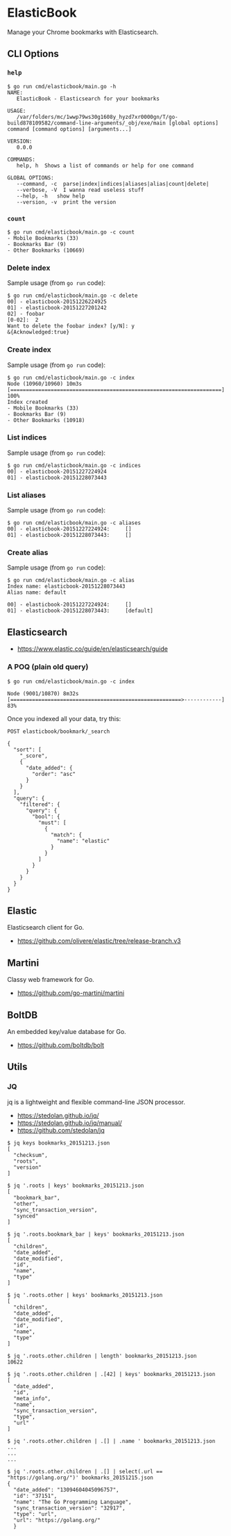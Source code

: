 # ElasticBook

Manage your Chrome bookmarks with Elasticsearch.

## CLI Options

### `help`

```
$ go run cmd/elasticbook/main.go -h
NAME:
   ElasticBook - Elasticsearch for your bookmarks

USAGE:
   /var/folders/mc/1wwp79ws30g1608y_hyzd7xr0000gn/T/go-build878109582/command-line-arguments/_obj/exe/main [global options] command [command options] [arguments...]

VERSION:
   0.0.0

COMMANDS:
   help, h  Shows a list of commands or help for one command

GLOBAL OPTIONS:
   --command, -c  parse|index|indices|aliases|alias|count|delete|
   --verbose, -V  I wanna read useless stuff
   --help, -h   show help
   --version, -v  print the version

```

### `count`

```
$ go run cmd/elasticbook/main.go -c count
- Mobile Bookmarks (33)
- Bookmarks Bar (9)
- Other Bookmarks (10669)
```

### Delete index

Sample usage (from `go run` code):

```
$ go run cmd/elasticbook/main.go -c delete
00] - elasticbook-20151226224925
01] - elasticbook-20151227201242
02] - foobar
[0-02]:  2
Want to delete the foobar index? [y/N]: y
&{Acknowledged:true}
```

### Create index

Sample usage (from `go run` code):

```
$ go run cmd/elasticbook/main.go -c index
Node (10960/10960) 10m3s [====================================================================] 100%
Index created
- Mobile Bookmarks (33)
- Bookmarks Bar (9)
- Other Bookmarks (10918)
```

### List indices

Sample usage (from `go run` code):

```
$ go run cmd/elasticbook/main.go -c indices
00] - elasticbook-20151227224924
01] - elasticbook-20151228073443
```

### List aliases

Sample usage (from `go run` code):

```
$ go run cmd/elasticbook/main.go -c aliases
00] - elasticbook-20151227224924:     []
01] - elasticbook-20151228073443:     []
```

### Create alias

Sample usage (from `go run` code):

```
$ go run cmd/elasticbook/main.go -c alias
Index name: elasticbook-20151228073443
Alias name: default

00] - elasticbook-20151227224924:     []
01] - elasticbook-20151228073443:     [default]
```

## Elasticsearch

- https://www.elastic.co/guide/en/elasticsearch/guide

### A POQ (plain old query)

```
$ go run cmd/elasticbook/main.go -c index

Node (9001/10870) 8m32s [=======================================================>------------]  83%
```

Once you indexed all your data, try this:

```
POST elasticbook/bookmark/_search

{
  "sort": [
    "_score",
    {
      "date_added": {
        "order": "asc"
      }
    }
  ],
  "query": {
    "filtered": {
      "query": {
        "bool": {
          "must": [
            {
              "match": {
                "name": "elastic"
              }
            }
          ]
        }
      }
    }
  }
}
```

## Elastic

Elasticsearch client for Go.

- https://github.com/olivere/elastic/tree/release-branch.v3

## Martini

Classy web framework for Go.

- https://github.com/go-martini/martini

## BoltDB

An embedded key/value database for Go.

- https://github.com/boltdb/bolt

## Utils

### JQ

jq is a lightweight and flexible command-line JSON processor.

- https://stedolan.github.io/jq/
- https://stedolan.github.io/jq/manual/
- https://github.com/stedolan/jq

```
$ jq keys bookmarks_20151213.json
[
  "checksum",
  "roots",
  "version"
]
```

```
$ jq '.roots | keys' bookmarks_20151213.json
[
  "bookmark_bar",
  "other",
  "sync_transaction_version",
  "synced"
]
```

```
$ jq '.roots.bookmark_bar | keys' bookmarks_20151213.json
[
  "children",
  "date_added",
  "date_modified",
  "id",
  "name",
  "type"
]

$ jq '.roots.other | keys' bookmarks_20151213.json
[
  "children",
  "date_added",
  "date_modified",
  "id",
  "name",
  "type"
]
```

```
$ jq '.roots.other.children | length' bookmarks_20151213.json
10622
```

```
$ jq '.roots.other.children | .[42] | keys' bookmarks_20151213.json
[
  "date_added",
  "id",
  "meta_info",
  "name",
  "sync_transaction_version",
  "type",
  "url"
]
```

```
$ jq '.roots.other.children | .[] | .name ' bookmarks_20151213.json
...
...
...
```

```
$ jq '.roots.other.children | .[] | select(.url == "https://golang.org/")' bookmarks_20151215.json
{
  "date_added": "13094604045096757",
  "id": "37151",
  "name": "The Go Programming Language",
  "sync_transaction_version": "32917",
  "type": "url",
  "url": "https://golang.org/"
  }
```



